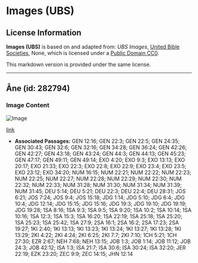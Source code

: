 # Images (UBS)

## License Information

**Images (UBS)** is based on and adapted from: _UBS Images_, [United Bible Societies](https://unitedbiblesocieties.org/), None, which is licensed under a [Public Domain CC0](https://creativecommons.org/public-domain/cc0/).

This markdown version is provided under the same license.



--------------------------------

## Âne (id: 282794)

### Image Content

![Image](https://cdn.aquifer.bible/aquifer-content/resources/Media/WEB-0185_donkey.jpg)

[link](https://cdn.aquifer.bible/aquifer-content/resources/Media/WEB-0185_donkey.jpg)

* **Associated Passages:** GEN 12:16; GEN 22:3; GEN 22:5; GEN 24:35; GEN 30:43; GEN 32:6; GEN 32:16; GEN 34:28; GEN 36:24; GEN 42:26; GEN 42:27; GEN 43:18; GEN 43:24; GEN 44:3; GEN 44:13; GEN 45:23; GEN 47:17; GEN 49:11; GEN 49:14; EXO 4:20; EXO 9:3; EXO 13:13; EXO 20:17; EXO 21:33; EXO 22:3; EXO 22:8; EXO 22:9; EXO 23:4; EXO 23:5; EXO 23:12; EXO 34:20; NUM 16:15; NUM 22:21; NUM 22:22; NUM 22:23; NUM 22:25; NUM 22:27; NUM 22:28; NUM 22:29; NUM 22:30; NUM 22:32; NUM 22:33; NUM 31:28; NUM 31:30; NUM 31:34; NUM 31:39; NUM 31:45; DEU 5:14; DEU 5:21; DEU 22:3; DEU 22:4; DEU 28:31; JOS 6:21; JOS 7:24; JOS 9:4; JOS 15:18; JDG 1:14; JDG 5:10; JDG 6:4; JDG 10:4; JDG 12:14; JDG 15:15; JDG 15:16; JDG 19:3; JDG 19:10; JDG 19:19; JDG 19:28; 1SA 8:16; 1SA 9:3; 1SA 9:5; 1SA 9:20; 1SA 10:2; 1SA 10:14; 1SA 10:16; 1SA 12:3; 1SA 15:3; 1SA 16:20; 1SA 22:19; 1SA 25:18; 1SA 25:20; 1SA 25:23; 1SA 25:42; 1SA 27:9; 2SA 16:1; 2SA 16:2; 2SA 17:23; 2SA 19:27; 1KI 2:40; 1KI 13:13; 1KI 13:23; 1KI 13:24; 1KI 13:27; 1KI 13:28; 1KI 13:29; 2KI 4:22; 2KI 4:24; 2KI 6:25; 2KI 7:7; 2KI 7:10; 1CH 5:21; 1CH 27:30; EZR 2:67; NEH 7:68; NEH 13:15; JOB 1:3; JOB 1:14; JOB 11:12; JOB 24:3; JOB 42:12; ISA 1:3; ISA 21:7; ISA 30:6; ISA 30:24; ISA 32:20; JER 22:19; EZK 23:20; ZEC 9:9; ZEC 14:15; JHN 12:14


